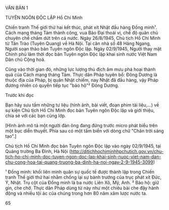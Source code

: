 VĂN BẢN 1

TUYÊN NGÔN ĐỘC LẬP
Hồ Chí Minh

Chiến tranh Thế giới thứ hai kết thúc, phát xít Nhật đầu hàng Đồng minh¹. Cách mạng tháng Tám thành công, vua Bảo Đại thoái vị, chế độ quân chủ chuyên chế chấm dứt trên cả nước. Ngày 26/8/1945, Chủ tịch Hồ Chí Minh từ Tân Trào (Tuyên Quang) về Hà Nội. Tại căn nhà số 48 Hàng Ngang, Người soạn thảo bản Tuyên ngôn Độc lập. Ngày 02/9/1945, Người thay mặt Chính phủ lâm thời đọc bản Tuyên ngôn Độc lập khai sinh nước Việt Nam Dân chủ Cộng hoà.

Cũng vào thời gian đó, những lực lượng thù địch âm mưu phá hoại thành quả của Cách mạng tháng Tám. Thực dân Pháp tuyên bố: Đông Dương là thuộc địa của Pháp, bị quân Nhật chiếm, nay Nhật đã đầu hàng, vậy Pháp đương nhiên có quyền tiếp tục "bảo hộ"² Đông Dương.

Trước khi đọc

Bạn hãy sưu tầm những tư liệu (hình ảnh, bài viết, đoạn phim tài liệu,...) về sự kiện Chủ tịch Hồ Chí Minh đọc bản Tuyên ngôn Độc lập và giới thiệu, chia sẻ với các bạn cùng lớp.

[Hình ảnh mô tả một người đàn ông đang đứng trước micro phát biểu trên một bục diễn thuyết. Phía sau có một tấm biển với dòng chữ "Chân trời sáng tạo".]

Chủ tịch Hồ Chí Minh đọc bản Tuyên ngôn Độc lập vào ngày 02/9/1945, tại Quảng trường Ba Đình, Hà Nội
(http://ditichhochiminhhpchutich.gov.vn/chu-tich-ho-chi-minh-doc-tuyen-ngon-doc-lap-khai-sinh-nuoc-viet-nam-dan-chu-cong-hoa-tai-quang-truong-ba-dinh-ha-noi-ngay-2-9-1945-3099)

¹ Đồng minh: khối liên minh quân sự quốc tế được thành lập trong Chiến tranh Thế giới thứ hai nhằm chống lại sự bành trướng của trục phát xít Đức, Ý, Nhật. Trụ cột của Đồng minh là ba nước Liên Xô, Mỹ, Anh.
² Bảo hộ: giữ gìn, che chở. Thực dân Pháp dùng từ này như một chiêu bài che đậy hành động và nhiều tội ác của chúng trong hơn 80 năm xâm lược nước ta.

65